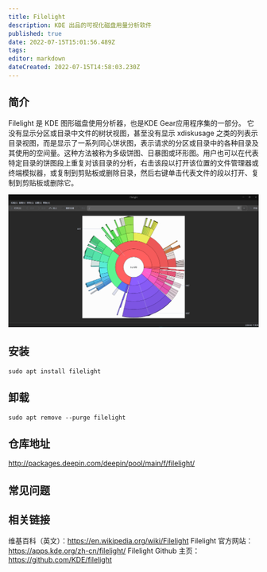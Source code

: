 ```yaml
---
title: Filelight
description: KDE 出品的可视化磁盘用量分析软件
published: true
date: 2022-07-15T15:01:56.489Z
tags: 
editor: markdown
dateCreated: 2022-07-15T14:58:03.230Z
---
```


## 简介
Filelight 是 KDE 图形磁盘使用分析器，也是KDE Gear应用程序集的一部分。
它没有显示分区或目录中文件的树状视图，甚至没有显示 xdiskusage 之类的列表示目录视图，而是显示了一系列同心饼状图，表示请求的分区或目录中的各种目录及其使用的空间量。这种方法被称为多级饼图、日暴图或环形图。用户也可以在代表特定目录的饼图段上重复对该目录的分析，右击该段以打开该位置的文件管理器或终端模拟器，或复制到剪贴板或删除目录，然后右键单击代表文件的段以打开、复制到剪贴板或删除它。

![filelight.png](/filelight.png)

## 安装
```
sudo apt install filelight
```

## 卸载
```
sudo apt remove --purge filelight
```

## 仓库地址
http://packages.deepin.com/deepin/pool/main/f/filelight/

## 常见问题
## 相关链接
维基百科（英文）：https://en.wikipedia.org/wiki/Filelight
Filelight 官方网站：https://apps.kde.org/zh-cn/filelight/
Filelight Github 主页：https://github.com/KDE/filelight